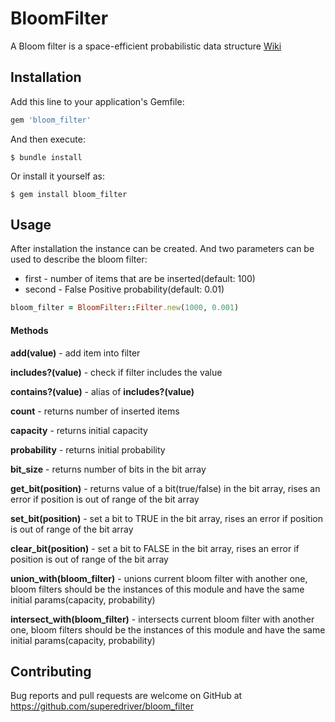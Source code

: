 # BloomFilter

A Bloom filter is a space-efficient probabilistic data structure
[Wiki](https://en.wikipedia.org/wiki/Bloom_filter)
## Installation

Add this line to your application's Gemfile:

```ruby
gem 'bloom_filter'
```

And then execute:

    $ bundle install

Or install it yourself as:

    $ gem install bloom_filter

## Usage

After installation the instance can be created. 
And two parameters can be used to describe the bloom filter: 

* first - number of items that are be inserted(default: 100)
* second - False Positive probability(default: 0.01)

```ruby
bloom_filter = BloomFilter::Filter.new(1000, 0.001)
```

#### Methods
__add(value)__ - add item into filter

__includes?(value)__ - check if filter includes the value

__contains?(value)__ - alias of __includes?(value)__

__count__ - returns number of inserted items

__capacity__ - returns initial capacity

__probability__ - returns initial probability

__bit_size__ - returns number of bits in the bit array

__get_bit(position)__ - returns value of a bit(true/false) in the bit array, rises an error if position is out of range of the bit array

__set_bit(position)__ - set a bit to TRUE in the bit array, rises an error if position is out of range of the bit array

__clear_bit(position)__ - set a bit to FALSE in the bit array, rises an error if position is out of range of the bit array

__union_with(bloom_filter)__ - unions current bloom filter with another one, bloom filters should be the instances of this module and have the same initial params(capacity, probability)

__intersect_with(bloom_filter)__ - intersects current bloom filter with another one, bloom filters should be the instances of this module and have the same initial params(capacity, probability)

## Contributing

Bug reports and pull requests are welcome on GitHub at https://github.com/superedriver/bloom_filter

